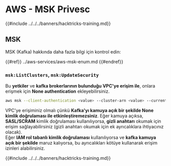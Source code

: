 # AWS - MSK Privesc

{{#include ../../../banners/hacktricks-training.md}}

## MSK

MSK (Kafka) hakkında daha fazla bilgi için kontrol edin:

{{#ref}}
../aws-services/aws-msk-enum.md
{{#endref}}

### `msk:ListClusters`, `msk:UpdateSecurity`

Bu **yetkiler** ve **kafka brokerlarının bulunduğu VPC'ye erişim ile**, onlara erişmek için **None authentication** ekleyebilirsiniz.
```bash
aws msk --client-authentication <value> --cluster-arn <value> --current-version <value>
```
VPC'ye erişiminiz olmalı çünkü **Kafka'yı kamuya açık bir şekilde None kimlik doğrulaması ile etkinleştiremezsiniz**. Eğer kamuya açıksa, **SASL/SCRAM** kimlik doğrulaması kullanılıyorsa, **gizli anahtarı** okumak için erişim sağlayabilirsiniz (gizli anahtarı okumak için ek ayrıcalıklara ihtiyacınız olacak).\
Eğer **IAM rol tabanlı kimlik doğrulaması** kullanılıyorsa ve **kafka kamuya açık bir şekilde** maruz kalıyorsa, bu ayrıcalıkları kötüye kullanarak erişim izinleri alabilirsiniz.

{{#include ../../../banners/hacktricks-training.md}}
